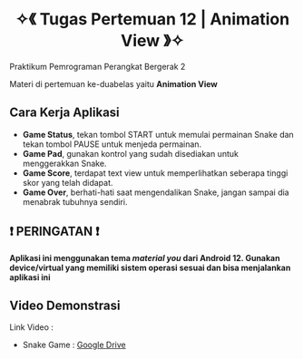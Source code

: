 <h1 align="center">✧《 Tugas Pertemuan 12 | Animation View 》✧</h1>
Praktikum Pemrograman Perangkat Bergerak 2

Materi di pertemuan ke-duabelas yaitu <strong>Animation View</strong>

## Cara Kerja Aplikasi
- **Game Status**, tekan tombol START untuk memulai permainan Snake dan tekan tombol PAUSE untuk menjeda permainan.
- **Game Pad**, gunakan kontrol yang sudah disediakan untuk menggerakkan Snake.
- **Game Score**, terdapat text view untuk memperlihatkan seberapa tinggi skor yang telah didapat.
- **Game Over**, berhati-hati saat mengendalikan Snake, jangan sampai dia menabrak tubuhnya sendiri.

## ❗ PERINGATAN ❗
**Aplikasi ini menggunakan tema *material you* dari Android 12. Gunakan device/virtual yang memiliki sistem operasi sesuai dan bisa menjalankan aplikasi ini**

## Video Demonstrasi

Link Video : 
- Snake Game : [Google Drive](https://drive.google.com/file/d/1Oudf-YtFvTeCa5yk7iBp8Z6cPVET9BMb/view?usp=sharing)
